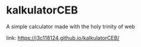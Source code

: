 # kalkulatorCEB
A simple calculator made with the holy trinity of web 

link: https://j3c118124.github.io/kalkulatorCEB/
